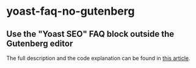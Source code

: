 # yoast-faq-no-gutenberg
## Use the "Yoast SEO" FAQ block outside the Gutenberg editor
The full description and the code explanation can be found in [this article](https://firmcatalyst.com/how-to-use-the-yoast-seo-faq-block-outside-the-gutenberg-editor/).
